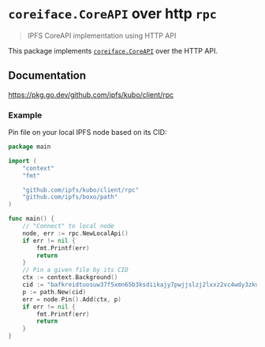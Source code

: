 # `coreiface.CoreAPI` over http `rpc`

> IPFS CoreAPI implementation using HTTP API

This package implements [`coreiface.CoreAPI`](https://pkg.go.dev/github.com/ipfs/kubo/core/coreiface#CoreAPI) over the HTTP API.

## Documentation

https://pkg.go.dev/github.com/ipfs/kubo/client/rpc

### Example

Pin file on your local IPFS node based on its CID:

```go
package main

import (
    "context"
    "fmt"

    "github.com/ipfs/kubo/client/rpc"
    "github.com/ipfs/boxo/path"
)

func main() {
    // "Connect" to local node
    node, err := rpc.NewLocalApi()
    if err != nil {
        fmt.Printf(err)
        return
    }
    // Pin a given file by its CID
    ctx := context.Background()
    cid := "bafkreidtuosuw37f5xmn65b3ksdiikajy7pwjjslzj2lxxz2vc4wdy3zku"
    p := path.New(cid)
    err = node.Pin().Add(ctx, p)
    if err != nil {
    	fmt.Printf(err)
        return
    }
}
```
